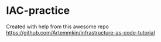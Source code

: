 # IAC-practice
Created with help from this awesome repo https://github.com/Artemmkin/infrastructure-as-code-tutorial
